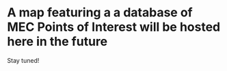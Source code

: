 # A map featuring a a database of MEC Points of Interest will be hosted here in the future
Stay tuned!
